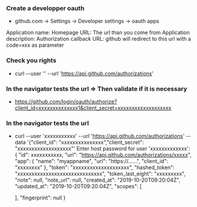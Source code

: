 ### Create a developper oauth ###
*  github.com -> Settings ->  Developer settings -> oauth apps

Application name: 
Homepage URL: The url than you come from
Application description: 
Authorization callback URL: github will redirect to this url with a code=xxx as parameter 

### Check you rights ###

* curl --user '<username>'  --url 'https://api.github.com/authorizations'

### In the navigator tests the url => Then validate if it is necessary ###

- https://github.com/login/oauth/authorize?client_id=xxxxxxxxxxxxxx1&client_secret=xxxxxxxxxxxxxxxxxxx

### In the navigator tests the url ###

* curl --user 'xxxxxxxxxxx'  --url 'https://api.github.com/authorizations' --data '{"client_id": "xxxxxxxxxxxxxxx","client_secret": "xxxxxxxxxxxxxxxxxxx"'
Enter host password for user 'xxxxxxxxxxxxx':
{
  "id": xxxxxxxxxxx,
  "url": "https://api.github.com/authorizations/xxxxx",
  "app": {
    "name": "myappname",
    "url": "https://......",
    "client_id": "xxxxxxxx"
  },
  "token": "xxxxxxxxxxxxxxxxxxxx",
  "hashed_token": "xxxxxxxxxxxxxxxxxxxxxxxxxxxxxx",
  "token_last_eight": "xxxxxxxxx",
  "note": null,
  "note_url": null,
  "created_at": "2019-10-20T09:20:04Z",
  "updated_at": "2019-10-20T09:20:04Z",
  "scopes": [

  ],
  "fingerprint": null
}



